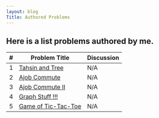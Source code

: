 ```yaml
---
layout: blog
Title: Authored Problems
---
```

## Here is a list problems authored by me.
| #   | Problem Title | Discussion |
| --- | ------------  | ---------  |
| 1 | [Tahsin and Tree](https://toph.co/p/tahsin-and-tree) | N/A |
| 2 | [Ajob Commute](https://toph.co/p/ajob-commute) | N/A |
| 3 | [Ajob Commute II](https://toph.co/p/ajob-commute-ii) | N/A |
| 4 | [Graph Stuff !!!](https://toph.co/p/graph-stuff) | N/A |
| 5 | [Game of Tic-Tac-Toe](https://toph.co/p/game-of-tic-tac-toe) | N/A |
